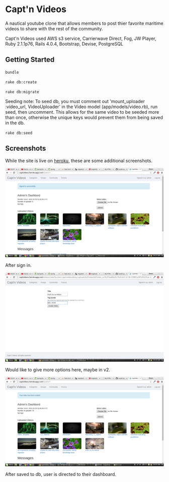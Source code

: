 # Capt'n Videos

A nautical youtube clone that allows members to post thier favorite maritime videos to share with the rest of the community.

Capt'n Videos used AWS s3 service, Carrierwave Direct, Fog, JW Player, Ruby 2.1.1p76, Rails 4.0.4, Bootstrap, Devise, PostgreSQL

## Getting Started

`bundle`

`rake db:create`

`rake db:migrate`

Seeding note: To seed db, you must comment out 'mount_uploader :video_url, VideoUploader' in the Video model (app/models/video.rb), run seed, then uncomment. This allows for the same video to be seeded more than once, otherwise the unique keys would prevent them from being saved in the db.

`rake db:seed`

## Screenshots

While the site is live on [heroku](http://captvideos.herokuapp.com/), these are some additional screenshots.

![landing page](https://raw.githubusercontent.com/Carpk/capt_videos/master/app/assets/images/signed-in.png)

After sign in.

![video page](https://raw.githubusercontent.com/Carpk/capt_videos/master/app/assets/images/upload.png)

Would like to give more options here, maybe in v2.

![video page](https://raw.githubusercontent.com/Carpk/capt_videos/master/app/assets/images/upload-created.png)

After saved to db, user is directed to their dashboard.
